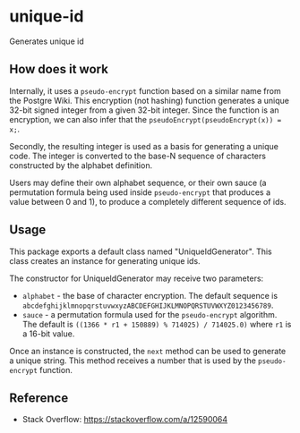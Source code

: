 # unique-id

Generates unique id

## How does it work

Internally, it uses a `pseudo-encrypt` function based on a similar name from the Postgre Wiki. This encryption (not hashing) function generates a unique 32-bit signed integer from a given 32-bit integer. Since the function is an encryption, we can also infer that the `pseudoEncrypt(pseudoEncrypt(x)) = x;`.

Secondly, the resulting integer is used as a basis for generating a unique code. The integer is converted to the base-N sequence of characters constructed by the alphabet definition.

Users may define their own alphabet sequence, or their own sauce (a permutation formula being used inside `pseudo-encrypt` that produces a value between 0 and 1), to produce a completely different sequence of ids.

## Usage

This package exports a default class named "UniqueIdGenerator". This class creates an instance for generating unique ids.

The constructor for UniqueIdGenerator may receive two parameters:

- `alphabet` - the base of character encryption. The default sequence is `abcdefghijklmnopqrstuvwxyzABCDEFGHIJKLMNOPQRSTUVWXYZ0123456789`.
- `sauce` - a permutation formula used for the `pseudo-encrypt` algorithm. The default is 
`((1366 * r1 + 150889) % 714025) / 714025.0)` where `r1` is a 16-bit value.

Once an instance is constructed, the `next` method can be used to generate a unique string. This method receives a number that is used by the `pseudo-encrypt` function.

## Reference

- Stack Overflow: https://stackoverflow.com/a/12590064
